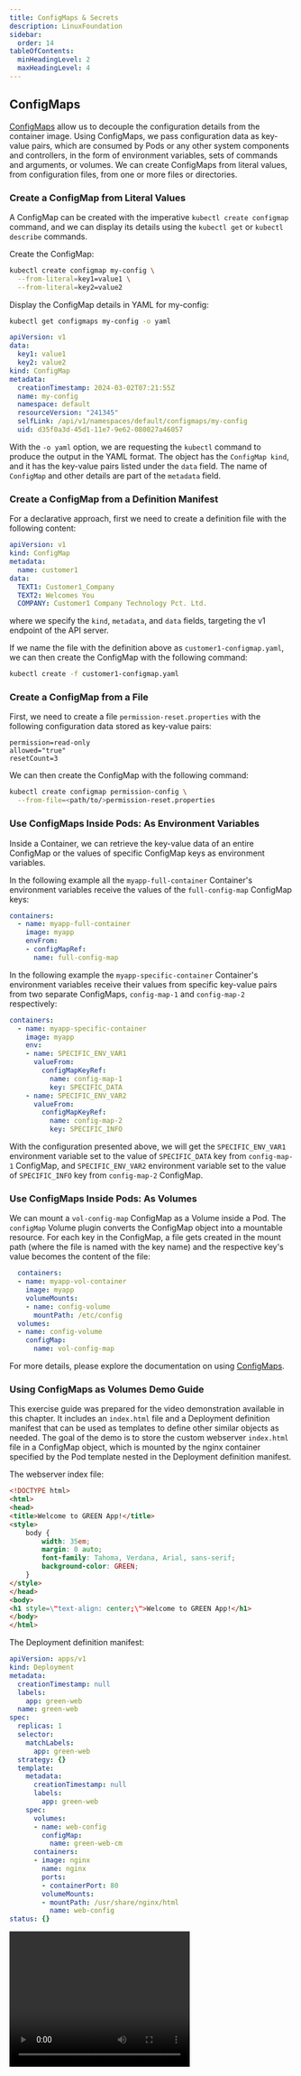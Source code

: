 ```yaml
---
title: ConfigMaps & Secrets
description: LinuxFoundation
sidebar:
  order: 14
tableOfContents:
  minHeadingLevel: 2
  maxHeadingLevel: 4
---
```


## ConfigMaps

[ConfigMaps](https://kubernetes.io/docs/concepts/configuration/configmap/) allow us to decouple the configuration details from the container image. Using ConfigMaps, we pass configuration data as key-value pairs, which are consumed by Pods or any other system components and controllers, in the form of environment variables, sets of commands and arguments, or volumes. We can create ConfigMaps from literal values, from configuration files, from one or more files or directories.

### Create a ConfigMap from Literal Values

A ConfigMap can be created with the imperative `kubectl create configmap` command, and we can display its details using the `kubectl get` or `kubectl describe` commands.

Create the ConfigMap:

```sh
kubectl create configmap my-config \
  --from-literal=key1=value1 \
  --from-literal=key2=value2
```

Display the ConfigMap details in YAML for my-config:

```sh
kubectl get configmaps my-config -o yaml
```

```yaml
apiVersion: v1
data:
  key1: value1
  key2: value2
kind: ConfigMap
metadata:
  creationTimestamp: 2024-03-02T07:21:55Z
  name: my-config
  namespace: default
  resourceVersion: "241345"
  selfLink: /api/v1/namespaces/default/configmaps/my-config
  uid: d35f0a3d-45d1-11e7-9e62-080027a46057
```

With the `-o yaml` option, we are requesting the `kubectl` command to produce the output in the YAML format. The object has the `ConfigMap kind`, and it has the key-value pairs listed under the `data` field. The name of `ConfigMap` and other details are part of the `metadata` field.

### Create a ConfigMap from a Definition Manifest

For a declarative approach, first we need to create a definition file with the following content:

```yaml
apiVersion: v1
kind: ConfigMap
metadata:
  name: customer1
data:
  TEXT1: Customer1_Company
  TEXT2: Welcomes You
  COMPANY: Customer1 Company Technology Pct. Ltd.
```

where we specify the `kind`, `metadata`, and `data` fields, targeting the v1 endpoint of the API server.

If we name the file with the definition above as `customer1-configmap.yaml`, we can then create the ConfigMap with the following command:

```sh
kubectl create -f customer1-configmap.yaml
```

### Create a ConfigMap from a File

First, we need to create a file `permission-reset.properties` with the following configuration data stored as key-value pairs:

```dotenv
permission=read-only
allowed="true"
resetCount=3
```

We can then create the ConfigMap with the following command:

```sh
kubectl create configmap permission-config \
  --from-file=<path/to/>permission-reset.properties
```

### Use ConfigMaps Inside Pods: As Environment Variables

Inside a Container, we can retrieve the key-value data of an entire ConfigMap or the values of specific ConfigMap keys as environment variables.

In the following example all the `myapp-full-container` Container's environment variables receive the values of the `full-config-map` ConfigMap keys:

```yaml
containers:
  - name: myapp-full-container
    image: myapp
    envFrom:
    - configMapRef:
      name: full-config-map
```

In the following example the `myapp-specific-container` Container's environment variables receive their values from specific key-value pairs from two separate ConfigMaps, `config-map-1` and `config-map-2` respectively:

```yaml
containers:
  - name: myapp-specific-container
    image: myapp
    env:
    - name: SPECIFIC_ENV_VAR1
      valueFrom:
        configMapKeyRef:
          name: config-map-1
          key: SPECIFIC_DATA
    - name: SPECIFIC_ENV_VAR2
      valueFrom:
        configMapKeyRef:
          name: config-map-2
          key: SPECIFIC_INFO
```

With the configuration presented above, we will get the `SPECIFIC_ENV_VAR1` environment variable set to the value of `SPECIFIC_DATA` key from `config-map-1` ConfigMap, and `SPECIFIC_ENV_VAR2` environment variable set to the value of `SPECIFIC_INFO` key from `config-map-2` ConfigMap.

### Use ConfigMaps Inside Pods: As Volumes

We can mount a `vol-config-map` ConfigMap as a Volume inside a Pod. The `configMap` Volume plugin converts the ConfigMap object into a mountable resource. For each key in the ConfigMap, a file gets created in the mount path (where the file is named with the key name) and the respective key's value becomes the content of the file:

```yaml
  containers:
  - name: myapp-vol-container
    image: myapp
    volumeMounts:
    - name: config-volume
      mountPath: /etc/config
  volumes:
  - name: config-volume
    configMap:
      name: vol-config-map
```

For more details, please explore the documentation on using [ConfigMaps](https://kubernetes.io/docs/tasks/configure-pod-container/configure-pod-configmap/).

### Using ConfigMaps as Volumes Demo Guide

This exercise guide was prepared for the video demonstration available in this chapter. It includes an `index.html` file and a Deployment definition manifest that can be used as templates to define other similar objects as needed. The goal of the demo is to store the custom webserver `index.html` file in a ConfigMap object, which is mounted by the nginx container specified by the Pod template nested in the Deployment definition manifest.

The webserver index file:

```html
<!DOCTYPE html>
<html>
<head>
<title>Welcome to GREEN App!</title>
<style>
    body {
        width: 35em;
        margin: 0 auto;
        font-family: Tahoma, Verdana, Arial, sans-serif;
        background-color: GREEN;
    }
</style>
</head>
<body>
<h1 style=\"text-align: center;\">Welcome to GREEN App!</h1>
</body>
</html>
```

The Deployment definition manifest:

```yaml
apiVersion: apps/v1
kind: Deployment
metadata:
  creationTimestamp: null
  labels:
    app: green-web
  name: green-web
spec:
  replicas: 1
  selector:
    matchLabels:
      app: green-web
  strategy: {}
  template:
    metadata:
      creationTimestamp: null
      labels:
        app: green-web
    spec:
      volumes:
      - name: web-config
        configMap:
          name: green-web-cm
      containers:
      - image: nginx
        name: nginx
        ports:
        - containerPort: 80
        volumeMounts:
        - mountPath: /usr/share/nginx/html
          name: web-config
status: {}
```

<video src="https://edx-video.net/395ec262-ccac-47ba-af98-fcc60f7b2f6d-mp4_720p.mp4" width="320" height="240" controls></video>
